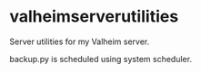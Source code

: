 # valheimserverutilities
Server utilities for my Valheim server.

backup.py is scheduled using system scheduler.